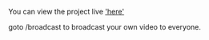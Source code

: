 You can view the project live ['here'](https://krishna-video-broadcast.herokuapp.com)

goto /broadcast to broadcast your own video to everyone.

